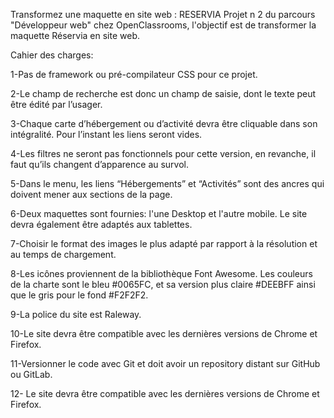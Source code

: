 Transformez une maquette en site web : RESERVIA
    Projet n 2 du parcours "Développeur web" chez OpenClassrooms, l'objectif est de transformer la maquette Réservia en site web.

Cahier des charges:


1-Pas de framework ou pré-compilateur CSS pour ce projet.

2-Le champ de recherche est donc un champ de saisie, dont le texte peut être édité par l’usager.

3-Chaque carte d’hébergement ou d’activité devra être cliquable dans son intégralité. Pour l’instant les liens seront vides.

4-Les filtres ne seront pas fonctionnels pour cette version, en revanche, il faut qu’ils changent d’apparence au survol. 

5-Dans le menu, les liens “Hébergements” et “Activités” sont des ancres qui doivent mener aux sections de la page.

6-Deux maquettes sont fournies: l'une Desktop et l'autre mobile. Le site devra également être adaptés aux tablettes.

7-Choisir le format des images le plus adapté par rapport à la résolution et au temps de chargement.

8-Les icônes proviennent de la bibliothèque Font Awesome. Les couleurs de la charte sont le bleu #0065FC, et sa version plus claire #DEEBFF ainsi que le gris pour le fond #F2F2F2.

9-La police du site est Raleway.

10-Le site devra être compatible avec les dernières versions de Chrome et Firefox.

11-Versionner le code avec Git et doit avoir un repository distant sur GitHub ou GitLab.

12- Le site devra être compatible avec les dernières versions de Chrome et Firefox.




